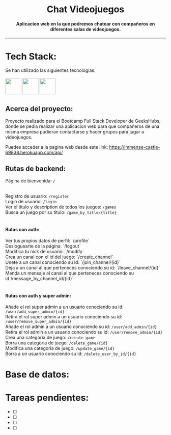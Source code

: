 


<h1 align="center">Chat Videojuegos</h1>

<h4 align="center">Aplicacion web en la que podremos chatear con compañeros en diferentes salas de videojuegos.<h4>

---
# Tech Stack:

Se han utilizado las siguientes tecnologías: <br/><br/>
 <code><img height="50" src="https://cdn.jsdelivr.net/gh/devicons/devicon/icons/laravel/laravel-plain-wordmark.svg" /></code> <code><img  height="50"  src="https://cdn.jsdelivr.net/gh/devicons/devicon/icons/heroku/heroku-plain-wordmark.svg"></code> <code><img  height="50"  src="https://cdn.jsdelivr.net/gh/devicons/devicon/icons/php/php-plain.svg"></code> 
</a></code> <br/>


## Acerca del proyecto:

Proyecto realizado para el Bootcamp Full Stack Developer de GeeksHubs, donde se pedia realizar una aplicacion web para que compañeros de una misma empresa pudieran contactarse y hacer grupos para jugar a videojuegos.

Puedes acceder a la pagina web desde este link: https://immense-castle-69938.herokuapp.com/api/

## Rutas de backend:

Página de bienvenida: `/` <br/><br/>


Registro de usuario: `/register`<br/>
Login de usuario: `/login`<br/>
Ver el titulo y description de todos los juegos: `/games`<br/>
Busca un juego por su titulo: `/game_by_title/{title}`<br/><br/>

<h4>Rutas con auth:</h4>
Ver tus propios datos de perfil: `/profile`<br/>
Desloguearte de la página: `/logout` <br/>
Modifica tu nick de usuario: `/modify`<br/>
Crea un canal con el id del juego: `/create_channel`<br/>
Unete a un canal conociendo su id: `/join_channel/{id}`<br/>
Deja a un canal al que perteneces conociendo su id: `/leave_channel/{id}`<br/>
Manda un mensaje al canal al que perteneces conociendo su id`/message_by_channel_id/{id}`<br/><br/>
<h4>Rutas con auth y super admin:</h4>

Añade el rol super admin a un usuario conociendo su id: `/user/add_super_admin/{id}`<br/>
Retira el rol super admin a un usuario conociendo su id: `/user/remove_super_admin/{id}`<br/>
Añade el rol admin a un usuario conociendo su id: `/user/add_admin/{id}`<br/>
Retira el rol admin a un usuario conociendo su id: `/user/remove_admin/{id}`<br/>
Crea una categoria de juego: `/create_game`<br/>
Borra una categoria de juego: `/delete_game/{id}`<br/>
Modifica una categoria de juego: `/update_game/{id}`<br/>
Borra a un usuario conociendo su id: `/delete_user_by_id/{id}`<br/>

# Base de datos:

# Tareas pendientes:
  - [ ] 
  - [ ] 
  - [ ] 
  - [ ] 